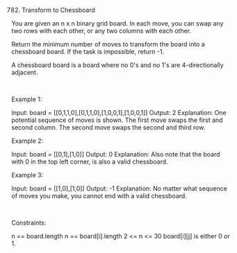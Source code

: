 782. Transform to Chessboard

You are given an n x n binary grid board. In each move, you can swap any two rows with each other, or any two columns with each other.

Return the minimum number of moves to transform the board into a chessboard board. If the task is impossible, return -1.

A chessboard board is a board where no 0's and no 1's are 4-directionally adjacent.

 

Example 1:

Input: board = [[0,1,1,0],[0,1,1,0],[1,0,0,1],[1,0,0,1]]
Output: 2
Explanation: One potential sequence of moves is shown.
The first move swaps the first and second column.
The second move swaps the second and third row.


Example 2:

Input: board = [[0,1],[1,0]]
Output: 0
Explanation: Also note that the board with 0 in the top left corner, is also a valid chessboard.


Example 3:

Input: board = [[1,0],[1,0]]
Output: -1
Explanation: No matter what sequence of moves you make, you cannot end with a valid chessboard.


 

Constraints:

n == board.length
n == board[i].length
2 <= n <= 30
board[i][j] is either 0 or 1.